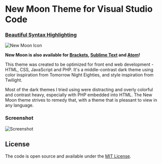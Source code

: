 # New Moon Theme for Visual Studio Code

### [Beautiful Syntax Highlighting](https://taniarascia.github.io/new-moon/)

![New Moon Icon](https://raw.githubusercontent.com/taniarascia/new-moon/master/images/newmoon.png)

**New Moon is also available for [Brackets](https://github.com/taniarascia/new-moon), [Sublime Text](https://github.com/taniarascia/new-moon-sublime) and [Atom](https://github.com/taniarascia/new-moon-atom-syntax)!**

This theme was created to be optimized for front end web development - HTML, CSS, JavaScript and PHP. It's a middle-contrast dark theme using color inspiration from Tomorrow Night Eighties, and style inspiration from Twilight. 

Most of the dark themes I tried using were distracting and overly colorful and contrast heavy, especially with PHP embedded into HTML. The New Moon theme strives to remedy that, with a theme that is pleasant to view in any language.

### Screenshot

![Screenshot](https://github.com/taniarascia/new-moon-vscode/blob/master/screenshots/screenshot.png)

## License

The code is open source and available under the [MIT License](LICENSE.md).

